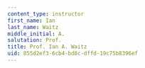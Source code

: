 ```yaml
---
content_type: instructor
first_name: Ian
last_name: Waitz
middle_initial: A.
salutation: Prof.
title: Prof. Ian A. Waitz
uid: 855d2ef3-6cb4-bd8c-dffd-19c75b8396ef
---
```

